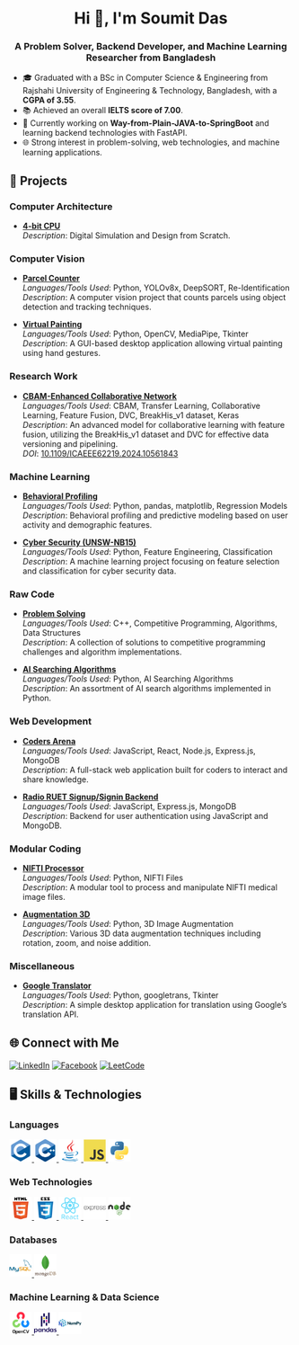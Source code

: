 <h1 align="center">Hi 👋, I'm Soumit Das</h1>
<h3 align="center">A Problem Solver, Backend Developer, and Machine Learning Researcher from Bangladesh</h3>

- 🎓 Graduated with a BSc in Computer Science & Engineering from Rajshahi University of Engineering & Technology, Bangladesh, with a **CGPA of 3.55**.
- 📚 Achieved an overall **IELTS score of 7.00**.
- 🔭 Currently working on **Way-from-Plain-JAVA-to-SpringBoot** and learning backend technologies with FastAPI.
- 🌐 Strong interest in problem-solving, web technologies, and machine learning applications.

## 📂 Projects

### Computer Architecture
- **[4-bit CPU](https://github.com/soumit1803063/4-bit-cpu)**  
  *Description*: Digital Simulation and Design from Scratch.

### Computer Vision
- **[Parcel Counter](https://github.com/soumit1803063/parcel-counter)**  
  *Languages/Tools Used*: Python, YOLOv8x, DeepSORT, Re-Identification  
  *Description*: A computer vision project that counts parcels using object detection and tracking techniques.
  
- **[Virtual Painting](https://github.com/soumit1803063/virtualpainting)**  
  *Languages/Tools Used*: Python, OpenCV, MediaPipe, Tkinter  
  *Description*: A GUI-based desktop application allowing virtual painting using hand gestures.

### Research Work
- **[CBAM-Enhanced Collaborative Network](https://github.com/1803063soumit/CBAM-Enhanced-Collaborative-Network)**  
  *Languages/Tools Used*: CBAM, Transfer Learning, Collaborative Learning, Feature Fusion, DVC, BreakHis_v1 dataset, Keras  
  *Description*: An advanced model for collaborative learning with feature fusion, utilizing the BreakHis_v1 dataset and DVC for effective data versioning and pipelining.  
  *DOI*: [10.1109/ICAEEE62219.2024.10561843](https://doi.org/10.1109/ICAEEE62219.2024.10561843)

### Machine Learning
- **[Behavioral Profiling](https://github.com/soumit1803063/Behavioral-Profiling)**  
  *Languages/Tools Used*: Python, pandas, matplotlib, Regression Models  
  *Description*: Behavioral profiling and predictive modeling based on user activity and demographic features.
  
- **[Cyber Security (UNSW-NB15)](https://github.com/1803063soumit/UNSWNB15)**  
  *Languages/Tools Used*: Python, Feature Engineering, Classification  
  *Description*: A machine learning project focusing on feature selection and classification for cyber security data.

### Raw Code
- **[Problem Solving](https://github.com/soumit1803063/problem_solving)**  
  *Languages/Tools Used*: C++, Competitive Programming, Algorithms, Data Structures  
  *Description*: A collection of solutions to competitive programming challenges and algorithm implementations.
  
- **[AI Searching Algorithms](https://github.com/soumit1803063/AI)**  
  *Languages/Tools Used*: Python, AI Searching Algorithms  
  *Description*: An assortment of AI search algorithms implemented in Python.

### Web Development
- **[Coders Arena](https://github.com/soumit1803063/Coders-Arena)**  
  *Languages/Tools Used*: JavaScript, React, Node.js, Express.js, MongoDB  
  *Description*: A full-stack web application built for coders to interact and share knowledge.
  
- **[Radio RUET Signup/Signin Backend](https://github.com/soumit1803063/radio_ruet_signup_signin_backend)**  
  *Languages/Tools Used*: JavaScript, Express.js, MongoDB  
  *Description*: Backend for user authentication using JavaScript and MongoDB.

### Modular Coding
- **[NIFTI Processor](https://github.com/soumit1803063/NIFTI-Processor)**  
  *Languages/Tools Used*: Python, NIFTI Files  
  *Description*: A modular tool to process and manipulate NIFTI medical image files.
  
- **[Augmentation 3D](https://github.com/soumit1803063/Augmentation-3D)**  
  *Languages/Tools Used*: Python, 3D Image Augmentation  
  *Description*: Various 3D data augmentation techniques including rotation, zoom, and noise addition.

### Miscellaneous
- **[Google Translator](https://github.com/soumit1803063/google_translator)**  
  *Languages/Tools Used*: Python, googletrans, Tkinter  
  *Description*: A simple desktop application for translation using Google’s translation API.

## 🌐 Connect with Me

<p align="left">
    <a href="https://linkedin.com/in/soumit-das-a607642a7" target="blank"><img align="center" src="https://raw.githubusercontent.com/rahuldkjain/github-profile-readme-generator/master/src/images/icons/Social/linked-in-alt.svg" alt="LinkedIn" height="30" width="40" /></a>
    <a href="https://fb.com/somudasctgbn" target="blank"><img align="center" src="https://raw.githubusercontent.com/rahuldkjain/github-profile-readme-generator/master/src/images/icons/Social/facebook.svg" alt="Facebook" height="30" width="40" /></a>
    <a href="https://www.leetcode.com/soumit1803063" target="blank"><img align="center" src="https://raw.githubusercontent.com/rahuldkjain/github-profile-readme-generator/master/src/images/icons/Social/leet-code.svg" alt="LeetCode" height="30" width="40" /></a>
</p>

## 🖥️ Skills & Technologies

### Languages

<p align="left">
    <a href="https://www.cprogramming.com/" target="_blank" rel="noreferrer"> <img src="https://raw.githubusercontent.com/devicons/devicon/master/icons/c/c-original.svg" alt="C" width="40" height="40"/> </a>
    <a href="https://www.w3schools.com/cpp/" target="_blank" rel="noreferrer"> <img src="https://raw.githubusercontent.com/devicons/devicon/master/icons/cplusplus/cplusplus-original.svg" alt="C++" width="40" height="40"/> </a>
    <a href="https://www.java.com" target="_blank" rel="noreferrer"> <img src="https://raw.githubusercontent.com/devicons/devicon/master/icons/java/java-original.svg" alt="Java" width="40" height="40"/> </a>
    <a href="https://developer.mozilla.org/en-US/docs/Web/JavaScript" target="_blank" rel="noreferrer"> <img src="https://raw.githubusercontent.com/devicons/devicon/master/icons/javascript/javascript-original.svg" alt="JavaScript" width="40" height="40"/> </a>
    <a href="https://www.python.org" target="_blank" rel="noreferrer"> <img src="https://raw.githubusercontent.com/devicons/devicon/master/icons/python/python-original.svg" alt="Python" width="40" height="40"/> </a>
</p>

### Web Technologies

<p align="left">
    <a href="https://www.w3.org/html/" target="_blank" rel="noreferrer"> <img src="https://raw.githubusercontent.com/devicons/devicon/master/icons/html5/html5-original-wordmark.svg" alt="HTML5" width="40" height="40"/> </a>
    <a href="https://www.w3schools.com/css/" target="_blank" rel="noreferrer"> <img src="https://raw.githubusercontent.com/devicons/devicon/master/icons/css3/css3-original-wordmark.svg" alt="CSS3" width="40" height="40"/> </a>
    <a href="https://reactjs.org/" target="_blank" rel="noreferrer"> <img src="https://raw.githubusercontent.com/devicons/devicon/master/icons/react/react-original-wordmark.svg" alt="React" width="40" height="40"/> </a>
    <a href="https://expressjs.com" target="_blank" rel="noreferrer"> <img src="https://raw.githubusercontent.com/devicons/devicon/master/icons/express/express-original-wordmark.svg" alt="Express" width="40" height="40"/> </a>
    <a href="https://nodejs.org" target="_blank" rel="noreferrer"> <img src="https://raw.githubusercontent.com/devicons/devicon/master/icons/nodejs/nodejs-original-wordmark.svg" alt="Node.js" width="40" height="40"/> </a>
</p>

### Databases

<p align="left">
    <a href="https://www.mysql.com/" target="_blank" rel="noreferrer"> <img src="https://raw.githubusercontent.com/devicons/devicon/master/icons/mysql/mysql-original-wordmark.svg" alt="MySQL" width="40" height="40"/> </a>
    <a href="https://www.mongodb.com/" target="_blank" rel="noreferrer"> <img src="https://raw.githubusercontent.com/devicons/devicon/master/icons/mongodb/mongodb-original-wordmark.svg" alt="MongoDB" width="40" height="40"/> </a>
</p>

### Machine Learning & Data Science

<p align="left">
    <a href="https://opencv.org/" target="_blank" rel="noreferrer"> <img src="https://raw.githubusercontent.com/devicons/devicon/master/icons/opencv/opencv-original-wordmark.svg" alt="OpenCV" width="40" height="40"/> </a>
    <a href="https://pandas.pydata.org/" target="_blank" rel="noreferrer"> <img src="https://raw.githubusercontent.com/devicons/devicon/master/icons/pandas/pandas-original-wordmark.svg" alt="Pandas" width="40" height="40"/> </a>
    <a href="https://numpy.org/" target="_blank" rel="noreferrer"> <img src="https://raw.githubusercontent.com/devicons/devicon/master/icons/numpy/numpy-original-wordmark.svg" alt="NumPy" width="40" height="40"/> </a>
</p>
